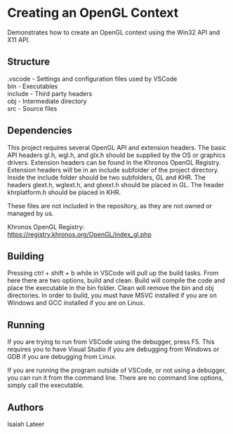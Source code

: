 # Creating an OpenGL Context

Demonstrates how to create an OpenGL context using the Win32 API and X11 API.

## Structure

.vscode - Settings and configuration files used by VSCode\
bin - Executables\
include - Third party headers\
obj - Intermediate directory\
src - Source files

## Dependencies

This project requires several OpenGL API and extension headers. The basic API
headers gl.h, wgl.h, and glx.h should be supplied by the OS or graphics drivers.
Extension headers can be found in the Khronos OpenGL Registry. Extension headers
will be in an include subfolder of the project directory. Inside the include
folder should be two subfolders, GL and KHR. The headers glext.h, wglext.h, and
glxext.h should be placed in GL. The header khrplatform.h should be placed in
KHR.

These files are not included in the repository, as they are not owned or
managed by us.

Khronos OpenGL Registry: https://registry.khronos.org/OpenGL/index_gl.php

## Building

Pressing ctrl + shift + b while in VSCode will pull up the build tasks. From
here there are two options, build and clean. Build will compile the code and
place the executable in the bin folder. Clean will remove the bin and obj
directories. In order to build, you must have MSVC installed if you are on
Windows and GCC installed if you are on Linux.

## Running

If you are trying to run from VSCode using the debugger, press F5. This requires
you to have Visual Studio if you are debugging from Windows or GDB if you are
debugging from Linux.

If you are running the program outside of VSCode, or not using a debugger, you
can run it from the command line. There are no command line options, simply call
the executable.

## Authors

Isaiah Lateer

